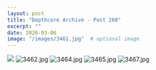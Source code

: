 ```yaml
---
layout: post
title: "Depthcore Archive - Post 260"
excerpt: ""
date: 2026-03-06
image: "/images/3461.jpg"  # optional image
---
```


<img src="/images/3461.jpg">
<img src="/images/3462.jpg" alt="3462.jpg"/>
<img src="/images/3464.jpg" alt="3464.jpg"/>
<img src="/images/3465.jpg" alt="3465.jpg"/>
<img src="/images/3467.jpg" alt="3467.jpg"/>
